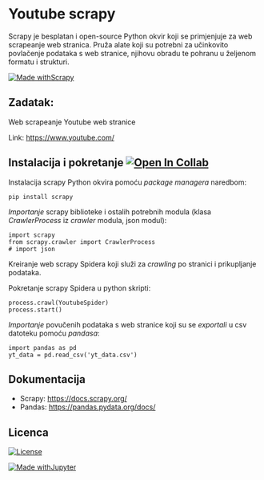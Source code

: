 # Youtube scrapy 

Scrapy je besplatan i open-source Python okvir koji se primjenjuje za web scrapeanje web stranica. Pruža alate koji su potrebni za učinkovito povlačenje podataka s web stranice, njihovu obradu te pohranu u željenom formatu i strukturi.

[![Made withScrapy](https://img.shields.io/badge/Made%20with-Scrapy-green)](https://scrapy.org/)

## Zadatak:

Web scrapeanje Youtube web stranice

Link: https://www.youtube.com/

## Instalacija i pokretanje       [![Open In Collab](https://colab.research.google.com/assets/colab-badge.svg)](https://colab.research.google.com/drive/1H2mExKRjqxSMecIsMgNwBH8_7N17N8RK?usp=sharing)


Instalacija scrapy Python okvira pomoću *package managera* naredbom:

```
pip install scrapy
```

*Importanje* scrapy biblioteke i ostalih potrebnih modula (klasa *CrawlerProcess* iz *crawler* modula, json modul):

```
import scrapy 
from scrapy.crawler import CrawlerProcess
# import json
```
Kreiranje web scrapy Spidera koji služi za *crawling* po stranici i prikupljanje podataka.

Pokretanje scrapy Spidera u python skripti:
```
process.crawl(YoutubeSpider)
process.start()
```

*Importanje* povučenih podataka s web stranice koji su se *exportali* u csv datoteku pomoću *pandasa*:

```
import pandas as pd
yt_data = pd.read_csv('yt_data.csv')
```
## Dokumentacija

- Scrapy: https://docs.scrapy.org/
- Pandas: https://pandas.pydata.org/docs/

## Licenca
[![License](https://img.shields.io/badge/License-Apache_2.0-blue.svg)](https://opensource.org/licenses/Apache-2.0)


[![Made withJupyter](https://img.shields.io/badge/Made%20with-Jupyter-orange?style=for-the-badge&logo=Jupyter)](https://jupyter.org/try)
